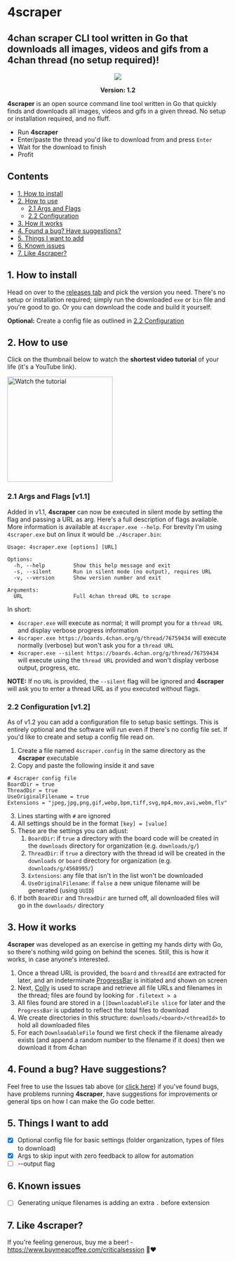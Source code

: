 # 4scraper

## 4chan scraper CLI tool written in Go that downloads all images, videos and gifs from a 4chan thread (no setup required)!

<p align="center">
  <img src="https://github.com/criticalsession/4scraper/blob/feat/config/docs/scraper-main.1_2.png?raw=true" />
</p>

<p align="center"><b>Version: 1.2</b></p>

**4scraper** is an open source command line tool written in Go that quickly finds and downloads all images, videos and gifs in a given thread. No setup or installation required, and no fluff.

* Run **4scraper**
* Enter/paste the thread you'd like to download from and press `Enter`
* Wait for the download to finish
* Profit

## Contents

- [1. How to install](#1-how-to-install)
- [2. How to use](#2-how-to-use)
    - [2.1 Args and Flags](#21-args-and-flags-v11)
    - [2.2 Configuration](#22-configuration-v12)
- [3. How it works](#3-how-it-works)
- [4. Found a bug? Have suggestions?](#4-found-a-bug-have-suggestions)
- [5. Things I want to add](#5-things-i-want-to-add)
- [6. Known issues](#6-known-issues)
- [7. Like 4scraper?](#7-like-4scraper)

## 1. How to install

Head on over to the <a href="https://github.com/criticalsession/4scraper/releases">releases tab</a> and pick the version you need. There's no setup or installation required; simply run the downloaded `exe` or `bin` file and you're good to go. Or you can download the code and build it yourself.

**Optional:** Create a config file as outlined in [2.2 Configuration](#22-configuration-v12)

## 2. How to use

Click on the thumbnail below to watch the **shortest video tutorial** of your life (it's a YouTube link).

<a href="https://www.youtube.com/watch?v=2cLXpOMFGdc" target="_blank">
    <img src="https://img.youtube.com/vi/2cLXpOMFGdc/0.jpg" alt="Watch the tutorial" width="240"/>
</a>

### 2.1 Args and Flags [v1.1]

Added in v1.1, **4scraper** can now be executed in silent mode by setting the flag and passing a URL as arg. Here's a full description of flags available. More information is available at `4scraper.exe --help`. For brevity I'm using `4scraper.exe` but on linux it would be `./4scraper.bin`:

```
Usage: 4scraper.exe [options] [URL]

Options:
  -h, --help         Show this help message and exit
  -s, --silent       Run in silent mode (no output), requires URL
  -v, --version      Show version number and exit

Arguments:
  URL                Full 4chan thread URL to scrape
```

In short:
- `4scraper.exe` will execute as normal; it will prompt you for a `thread URL` and display verbose progress information
- `4scraper.exe https://boards.4chan.org/g/thread/76759434` will execute normally (verbose) but won't ask you for a `thread URL`
- `4scraper.exe --silent https://boards.4chan.org/g/thread/76759434` will execute using the `thread URL` provided and won't display verbose output, progress, etc.

**NOTE:** If no `URL` is provided, the `--silent` flag will be ignored and **4scraper** will ask you to enter a thread URL as if you executed without flags.

### 2.2 Configuration [v1.2]

As of v1.2 you can add a configuration file to setup basic settings. This is entirely optional and the software will run even if there's no config file set. If you'd like to create and setup a config file read on.

1. Create a file named `4scraper.config` in the same directory as the **4scraper** executable
2. Copy and paste the following inside it and save
```
# 4scraper config file
BoardDir = true
ThreadDir = true
UseOriginalFilename = true
Extensions = "jpeg,jpg,png,gif,webp,bpm,tiff,svg,mp4,mov,avi,webm,flv"
```
3. Lines starting with `#` are ignored
4. All settings should be in the format `[key] = [value]`
5. These are the settings you can adjust:
      1. `BoardDir`: if `true` a directory with the board code will be created in the `downloads` directory for organization (e.g. `downloads/g/`)
      2. `ThreadDir`: if `true` a directory with the thread id will be created in the `downloads` or `board` directory for organization (e.g. `downloads/g/4568995/`)
      3. `Extensions`: any file that isn't in the list won't be downloaded
      4. `UseOriginalFilename`: if `false` a new unique filename will be generated (using `UUID`)
6. If both `BoardDir` and `ThreadDir` are turned off, all downloaded files will go in the `downloads/` directory

## 3. How it works

**4scraper** was developed as an exercise in getting my hands dirty with Go, so there's nothing wild going on behind the scenes. Still, this is how it works, in case anyone's interested.

1. Once a thread URL is provided, the `board` and `threadId` are extracted for later, and an indeterminate [ProgressBar](https://github.com/schollz/progressbar/) is initiated and shown on screen
2. Next, [Colly](https://github.com/gocolly/colly) is used to scrape and retrieve all file URLs and filenames in the thread; files are found by looking for `.filetext > a`
3. All files found are stored in a `[]DownloadableFile slice` for later and the `ProgressBar` is updated to reflect the total files to download
4. We create directories in this structure: `downloads/<board>/<threadId>` to hold all downloaded files
5. For each `DownloadableFile` found we first check if the filename already exists (and append a random number to the filename if it does) then we download it from 4chan

## 4. Found a bug? Have suggestions?

Feel free to use the Issues tab above (or [click here](https://github.com/criticalsession/4scraper/issues)) if you've found bugs, have problems running **4scraper**, have suggestions for improvements or general tips on how I can make the Go code better.

## 5. Things I want to add

- [x] Optional config file for basic settings (folder organization, types of files to download)
- [x] Args to skip input with zero feedback to allow for automation
- [ ] --output flag

## 6. Known issues

- [ ] Generating unique filenames is adding an extra `.` before extension

## 7. Like 4scraper?

If you're feeling generous, buy me a beer! - https://www.buymeacoffee.com/criticalsession 🍺❤️